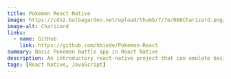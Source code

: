 ```yaml
---
title: Pokemon React Native
image: https://cdn2.bulbagarden.net/upload/thumb/7/7e/006Charizard.png/1200px-006Charizard.png
image-alt: Charizard
links: 
  - name: GitHub
    link: https://github.com/hbiede/Pokemon-React
summary: Basic Pokemon battle app in React Native
description: An introductory react-native project that can emulate basic Pokemon battles, including a basic version of the Pokemon type system. 
tags: [React Native, JavaScript]
---
```

